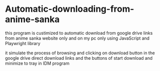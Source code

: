 # Automatic-downloading-from-anime-sanka

this program is custimized to automatic download from google drive links from anime sanka website only and on my pc only using JavaScript and Playwright library

it simulate the process of browsing and clicking on download button in the google drive direct download links and the buttons of start download and minimize to tray in IDM program
